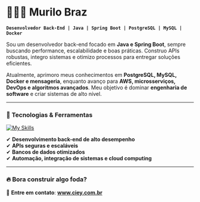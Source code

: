 # 👨🏽‍💻 Murilo Braz  

**`Desenvolvedor Back-End | Java | Spring Boot | PostgreSQL | MySQL | Docker`**  

Sou um desenvolvedor back-end focado em **Java e Spring Boot**, sempre buscando performance, escalabilidade e boas práticas. Construo APIs robustas, integro sistemas e otimizo processos para entregar soluções eficientes.  

Atualmente, aprimoro meus conhecimentos em **PostgreSQL, MySQL, Docker e mensageria**, enquanto avanço para **AWS, microsserviços, DevOps e algoritmos avançados**. Meu objetivo é dominar **engenharia de software** e criar sistemas de alto nível.  

---

### 🚀 **Tecnologias & Ferramentas**  

[![My Skills](https://skillicons.dev/icons?i=java,spring,postgresql,mysql,docker,aws,git)](https://skillicons.dev)  

✔ **Desenvolvimento back-end de alto desempenho**  
✔ **APIs seguras e escaláveis**  
✔ **Bancos de dados otimizados**  
✔ **Automação, integração de sistemas e cloud computing** 

---

### 🔥 **Bora construir algo foda?**  
📩 **Entre em contato**: **www.ciey.com.br**  
